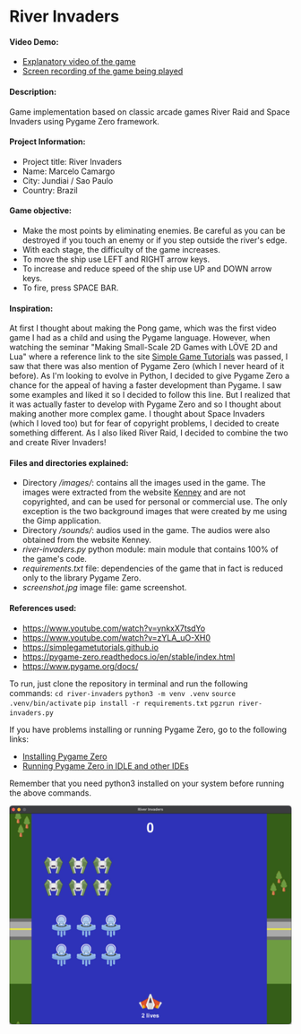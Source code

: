 # River Invaders
#### Video Demo:
- [Explanatory video of the game](https://youtu.be/tTnZLrJBUBQ)
- [Screen recording of the game being played](https://youtu.be/3rwQIb1J0IY)

#### Description:
Game implementation based on classic arcade games River Raid and Space Invaders using Pygame Zero framework.

#### Project Information:
- Project title: River Invaders
- Name: Marcelo Camargo
- City: Jundiai / Sao Paulo
- Country: Brazil

#### Game objective:
- Make the most points by eliminating enemies. Be careful as you can be destroyed if you touch an enemy or if you step outside the river's edge.
- With each stage, the difficulty of the game increases.
- To move the ship use LEFT and RIGHT arrow keys.
- To increase and reduce speed of the ship use UP and DOWN arrow keys.
- To fire, press SPACE BAR.

#### Inspiration:
At first I thought about making the Pong game, which was the first video game I had as a child and using the Pygame language. However, when watching the seminar "Making Small-Scale 2D Games with LÖVE 2D and Lua" where a reference link to the site [Simple Game Tutorials](https://simplegametutorials.github.io) was passed, I saw that there was also mention of Pygame Zero (which I never heard of it before). As I'm looking to evolve in Python, I decided to give Pygame Zero a chance for the appeal of having a faster development than Pygame. I saw some examples and liked it so I decided to follow this line.
But I realized that it was actually faster to develop with Pygame Zero and so I thought about making another more complex game. I thought about Space Invaders (which I loved too) but for fear of copyright problems, I decided to create something different. As I also liked River Raid, I decided to combine the two and create River Invaders!

#### Files and directories explained:
- Directory */images/*: contains all the images used in the game. The images were extracted from the website [Kenney](https://kenney.nl/) and are not copyrighted, and can be used for personal or commercial use. The only exception is the two background images that were created by me using the Gimp application.
- Directory */sounds/*: audios used in the game. The audios were also obtained from the website Kenney.
- *river-invaders.py* python module: main module that contains 100% of the game's code.
- *requirements.txt* file: dependencies of the game that in fact is reduced only to the library Pygame Zero.
- *screenshot.jpg* image file: game screenshot.

#### References used:
- https://www.youtube.com/watch?v=ynkxX7tsdYo
- https://www.youtube.com/watch?v=zYLA_uO-XH0
- https://simplegametutorials.github.io
- https://pygame-zero.readthedocs.io/en/stable/index.html
- https://www.pygame.org/docs/

To run, just clone the repository in terminal and run the following commands:
`cd river-invaders`
`python3 -m venv .venv`
`source .venv/bin/activate`
`pip install -r requirements.txt`
`pgzrun river-invaders.py`

If you have problems installing or running Pygame Zero, go to the following links:
- [Installing Pygame Zero](https://pygame-zero.readthedocs.io/en/stable/installation.html)
- [Running Pygame Zero in IDLE and other IDEs](https://pygame-zero.readthedocs.io/en/stable/ide-mode.html)

Remember that you need python3 installed on your system before running the above commands.

![screenshot](screenshot.jpg)
